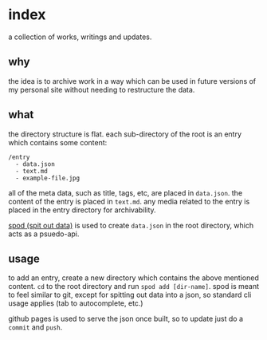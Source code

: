 # index
a collection of works, writings and updates.

## why

the idea is to archive work in a way which can be used in future versions of my personal site without needing to restructure the data.

## what

the directory structure is flat. each sub-directory of the root is an entry which contains some content:

```
/entry
  - data.json
  - text.md
  - example-file.jpg
```

all of the meta data, such as title, tags, etc, are placed in `data.json`. the content of the entry is placed in `text.md`. any media related to the entry is placed in the entry directory for archivability.

[spod (spit out data)](https://github.com/jondashkyle/spod) is used to create `data.json` in the root directory, which acts as a psuedo-api.

## usage

to add an entry, create a new directory which contains the above mentioned content. `cd` to the root directory and run `spod add [dir-name]`. spod is meant to feel similar to git, except for spitting out data into a json, so standard cli usage applies (tab to autocomplete, etc.)

github pages is used to serve the json once built, so to update just do a `commit` and `push`.